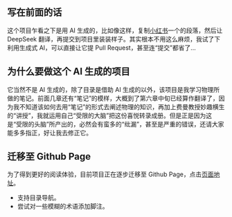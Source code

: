 ## 写在前面的话
这个项目乍看之下是用 AI 生成的，比如像这样，复制[小红书](http://www.feynmanlectures.caltech.edu)一个的段落，然后让 DeepSeek 翻译，再提交到项目里装装样子。其实根本不用这么麻烦，我试了下利用生成式 AI，可以直接让它提 Pull Request，甚至连“提交”都省了...

## 为什么要做这个 AI 生成的项目
它当然不是 AI 生成的，除了目录是借助 AI 生成的以外，该项目是我学习物理所做的笔记。前面几章还有“笔记”的模样，大概到了第六章中旬已经算作翻译了，因为我不知道该如何去用“笔记”的形式去阐述物理的知识，再加上费曼教授妙趣横生的“讲授”，我就运用自己“受限的大脑”把这份喜悦转录成册。但是正是因为这是“受限的头脑”所产出的，必然会有蛮多的“纰漏”，甚至是严重的错误，还请大家能多多指正，好让我去修正它。

## 迁移至 Github Page
为了得到更好的阅读体验，目前项目正在逐步迁移至 Github Page，点击[页面地址](https://turbulent-flow.github.io/notes-of-feynman-lectures-on-physics/)。
- 支持目录导航。
- 尝试对一些模糊的术语添加脚注。
